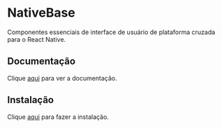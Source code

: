 # NativeBase

Componentes essenciais de interface de usuário de plataforma cruzada para o React Native.

## Documentação

Clique [aqui](https://github.com/GeekyAnts/NativeBase) para ver a documentação.

## Instalação

Clique [aqui](https://www.npmjs.com/package/native-base) para fazer a instalação.